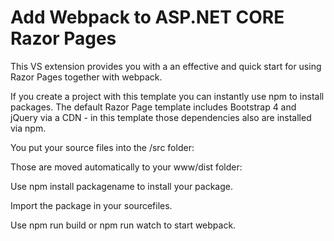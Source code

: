 # Add Webpack to ASP.NET CORE Razor Pages

This VS extension provides you with a an effective and quick start for using Razor Pages together with webpack. 

If you create a project with this template you can instantly use npm to install packages. The default Razor Page template includes Bootstrap 4 and jQuery via a CDN - in this template those dependencies also are installed via npm.

You put your source files into the /src folder:


Those are moved automatically to your www/dist folder:


Use npm install packagename to install your package.

Import the package in your sourcefiles.

Use npm run build or npm run watch to start webpack.

